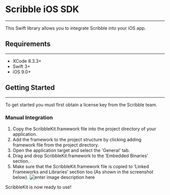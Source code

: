 
# Scribble iOS SDK
----------
This Swift library allows you to integrate Scribble into your iOS app.

## Requirements
----------

 - XCode 8.3.3+
 - Swift 3+
 - iOS  9.0+

## Getting Started
----------
To get started you must first obtain a license key from the Scribble team.
### Manual Integration
1. Copy the ScribbleKit.framework file into the project directory of your application.
2.	Add the framework to the project structure by clicking adding framework file from the project directory.
3.	Open the application target and select the 'General' tab.
4.	Drag and drop ScribbleKit.framework to the ‘Embedded Binaries’ section.
5.	Make sure that the ScribbleKit.framework file is copied to ‘Linked Frameworks and Libraries’ section too (As shown in the screenshot below).
![enter image description here](https://lh3.googleusercontent.com/-L_vP4VTD7iQ/WW01S1lsDhI/AAAAAAAAAc0/0dyWy9wnBcoFRnihMLeFxNqg0KAsSc9BgCLcBGAs/s0/ScribbleManualIntegration.png "ScribbleManualIntegration.png")

ScribbleKit is now ready to use!
